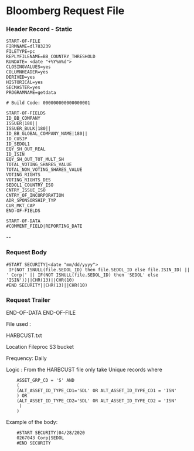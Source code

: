 # Bloomberg Request File

### Header Record - Static

	START-OF-FILE
	FIRMNAME=dl783239
	FILETYPE=pc
	REPLYFILENAME=BB_COUNTRY_THRESHOLD
	RUNDATE= <date "+%Y%m%d">
	CLOSINGVALUES=yes
	COLUMNHEADER=yes
	DERIVED=yes
	HISTORICAL=yes
	SECMASTER=yes
	PROGRAMNAME=getdata

	# Build Code: 000000000000000001

	START-OF-FIELDS
	ID_BB_COMPANY
	ISSUER|180||
	ISSUER_BULK|180||
	ID_BB_GLOBAL_COMPANY_NAME|180||
	ID_CUSIP
	ID_SEDOL1
	EQY_SH_OUT_REAL
	ID_ISIN
	EQY_SH_OUT_TOT_MULT_SH
	TOTAL_VOTING_SHARES_VALUE
	TOTAL_NON_VOTING_SHARES_VALUE
	VOTING_RIGHTS
	VOTING_RIGHTS_DES
	SEDOL1_COUNTRY_ISO
	CNTRY_ISSUE_ISO
	CNTRY_OF_INCORPORATION
	ADR_SPONSORSHIP_TYP
	CUR_MKT_CAP
	END-OF-FIELDS

	START-OF-DATA
	#COMMENT_FIELD|REPORTING_DATE

--

### Request Body

	#START SECURITY|<date "mm/dd/yyyy">
	 IF(NOT ISNULL(file.SEDOL_ID) then file.SEDOL_ID else file.ISIN_ID) || ' Corp|' || IF(NOT ISNULL(file.SEDOL_ID) then 'SEDOL' else 'ISIN'))||CHR(13)||CHR(10)
	#END SECURITY||CHR(13)||CHR(10)

### Request Trailer

END-OF-DATA
END-OF-FILE


File used :

HARBCUST.txt 

Location Fileproc S3 bucket

Frequency: Daily

Logic : From the HARBCUST file only take Unique records where 

		ASSET_GRP_CD = 'S' AND
		(
		(ALT_ASSET_ID_TYPE_CD1='SDL' OR ALT_ASSET_ID_TYPE_CD1 = 'ISN' 
		) OR
		(ALT_ASSET_ID_TYPE_CD2='SDL' OR ALT_ASSET_ID_TYPE_CD2 = 'ISN'
		 )
		)

Example of the body:
		
		#START SECURITY|04/28/2020
		0267043 Corp|SEDOL
		#END SECURITY

